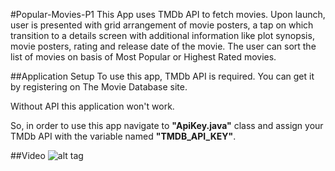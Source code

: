 #Popular-Movies-P1
This App uses TMDb API to fetch movies. 
Upon launch, user is presented with grid arrangement of movie posters, a tap on which transition to a details screen with
additional information like plot synopsis, movie posters, rating and release date of the movie.
The user can sort the list of movies on basis of Most Popular or Highest Rated movies.

##Application Setup
To use this app, TMDb API is required. You can get it by registering on The Movie Database site.

Without API this application won't work.

So, in order to use this app navigate to __"ApiKey.java"__ class and assign your TMDb API with the variable named __"TMDB_API_KEY"__.

##Video
![alt tag](https://github.com/sachins1211/Popular-Movies-P1/blob/master/app_screen.gif)
